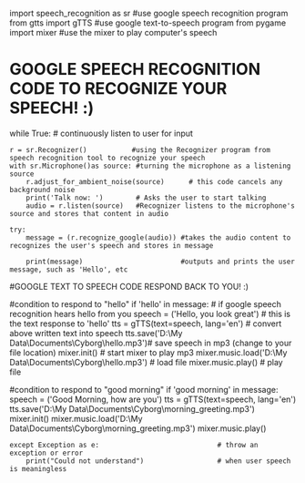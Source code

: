 import speech_recognition as sr   #use google speech recognition program 
from gtts import gTTS             #use google text-to-speech program 
from pygame import mixer          #use the mixer to play computer's speech


# GOOGLE SPEECH RECOGNITION CODE TO RECOGNIZE YOUR SPEECH! :)


while True:                       # continuously listen to user for  input

    r = sr.Recognizer()           #using the Recognizer program from speech recognition tool to recognize your speech
    with sr.Microphone()as source: #turning the microphone as a listening source
        r.adjust_for_ambient_noise(source)      # this code cancels any background noise
        print('Talk now: ')        # Asks the user to start talking
        audio = r.listen(source)   #Recognizer listens to the microphone's source and stores that content in audio

    try:
        message = (r.recognize_google(audio)) #takes the audio content to recognizes the user's speech and stores in message
                                           
        print(message)                        #outputs and prints the user message, such as 'Hello', etc
    
    
#GOOGLE TEXT TO SPEECH CODE RESPOND BACK TO YOU!  :)

#condition to respond to "hello"
        if 'hello' in message:                         # if google speech recognition hears hello from you
            speech = ('Hello, you look great')  # this is the text response to 'hello'
            tts = gTTS(text=speech, lang='en')         # convert above written text into speech 
            tts.save('D:\\My Data\\Documents\\Cyborg\\hello.mp3')# save speech in mp3 (change to your file location)
            mixer.init()                               # start mixer to play mp3
            mixer.music.load('D:\\My Data\\Documents\\Cyborg\\hello.mp3') # load file
            mixer.music.play() # play file

#condition to respond to "good morning"
        if 'good morning' in message:
            speech = ('Good Morning, how are you')
            tts = gTTS(text=speech, lang='en')
            tts.save('D:\\My Data\\Documents\\Cyborg\\morning_greeting.mp3')
            mixer.init()
            mixer.music.load('D:\\My Data\\Documents\\Cyborg\\morning_greeting.mp3')
            mixer.music.play()

    except Exception as e:                             # throw an exception or error
        print("Could not understand")                  # when user speech is meaningless












